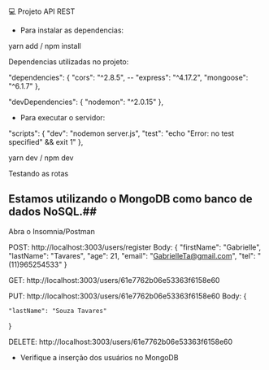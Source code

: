 💻 Projeto API REST

- Para instalar as dependencias:

yarn add  / npm install

Dependencias utilizadas no projeto:

"dependencies": {
    "cors": "^2.8.5", -- 
    "express": "^4.17.2",
    "mongoose": "^6.1.7"
  },

"devDependencies": {
    "nodemon": "^2.0.15"
  },


- Para executar o servidor:

"scripts": {
    "dev": "nodemon server.js",
    "test": "echo \"Error: no test specified\" && exit 1"
  },

yarn dev / npm dev


Testando as rotas 

## Estamos utilizando o MongoDB como banco de dados NoSQL.##

Abra o Insomnia/Postman 

POST: http://localhost:3003/users/register
Body: {
	"firstName": "Gabrielle",
	"lastName": "Tavares",
	"age": 21,
	"email": "GabrielleTa@gmail.com",
	"tel": "(11)965254533"
}

GET: http://localhost:3003/users/61e7762b06e53363f6158e60


PUT: http://localhost:3003/users/61e7762b06e53363f6158e60
Body: {

	"lastName": "Souza Tavares"

}



DELETE: http://localhost:3003/users/61e7762b06e53363f6158e60


- Verifique a inserção dos usuários no MongoDB
